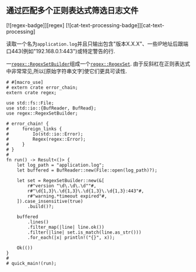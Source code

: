 
## 通过匹配多个正则表达式筛选日志文件

[![regex-badge]][regex] [![cat-text-processing-badge]][cat-text-processing]

读取一个名为`application.log`并且只输出包含"版本X.X.X"、一些IP地址后跟端口443(例如"192.168.0.1:443")或特定警告的行.

一[`regex::RegexSetBuilder`]组成一个[`regex::RegexSet`]. 由于反斜杠在正则表达式中非常常见,所以[原始字符串文字]使它们更具可读性.

```rust,no_run
# #[macro_use]
# extern crate error_chain;
extern crate regex;

use std::fs::File;
use std::io::{BufReader, BufRead};
use regex::RegexSetBuilder;

# error_chain! {
#     foreign_links {
#         Io(std::io::Error);
#         Regex(regex::Error);
#     }
# }
#
fn run() -> Result<()> {
    let log_path = "application.log";
    let buffered = BufReader::new(File::open(log_path)?);

    let set = RegexSetBuilder::new(&[
        r#"version "\d\.\d\.\d""#,
        r#"\d{1,3}\.\d{1,3}\.\d{1,3}\.\d{1,3}:443"#,
        r#"warning.*timeout expired"#,
    ]).case_insensitive(true)
        .build()?;

    buffered
        .lines()
        .filter_map(|line| line.ok())
        .filter(|line| set.is_match(line.as_str()))
        .for_each(|x| println!("{}", x));

    Ok(())
}
#
# quick_main!(run);
```

[`regex::regexset`]: https://docs.rs/regex/*/regex/struct.RegexSet.html

[`regex::regexsetbuilder`]: https://docs.rs/regex/*/regex/struct.RegexSetBuilder.html

[raw string literals]: https://doc.rust-lang.org/reference/tokens.html#raw-string-literals
